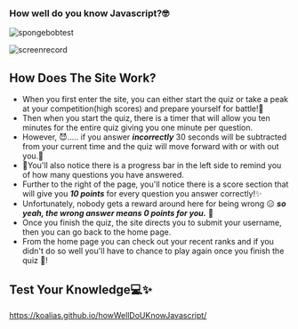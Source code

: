 ### How well do you know Javascript?🤓

![spongebobtest](https://user-images.githubusercontent.com/76494729/114655881-13cdbd80-9cbb-11eb-99f4-d324a053eadf.gif)

![screenrecord](https://thumbs.gfycat.com/DampPracticalCutworm-size_restricted.gif)

## How Does The Site Work?

- When you first enter the site, you can either start the quiz or take a peak at your competition(high scores) and prepare yourself for battle!🦾
- Then when you start the quiz, there is a timer that will allow you ten minutes for the entire quiz giving you one minute per question.
- However, 😈..... if you answer _**incorrectly**_ 30 seconds will be subtracted from your current time and the quiz will move forward with or with out you.🥴
- 🤖You'll also notice there is a progress bar in the left side to remind you of how many questions you have answered.
- Further to the right of the page, you'll notice there is a score section that will give you _**10 points**_ for every question you answer correctly!✨
- Unfortunately, nobody gets a reward around here for being wrong 😑  _**so yeah, the wrong answer means 0 points for you.**_ 🥲
- Once you finish the quiz, the site directs you to submit your username, then you can go back to the home page. 
- From the home page you can check out your recent ranks and if you didn't do so well you'll have to chance to play again once you finish the quiz 💙!

## Test Your Knowledge💻✨

 https://koalias.github.io/howWellDoUKnowJavascript/


